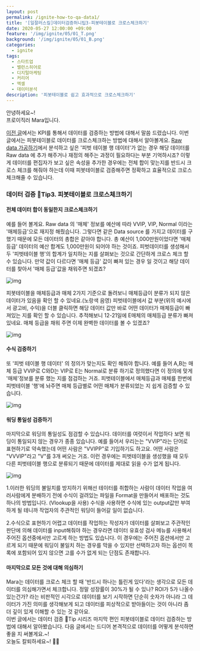 ```yaml
---
layout: post
permalink: /ignite-how-to-qa-data1/
title: '[일잘러스킬]데이터검증허니팁3-피봇테이블로 크로스체크하기'
date: 2020-05-27 12:00:00 +09:00
feature: '/img/ignite/05/01_T.png'
background: '/img/ignite/05/01_B.png'
categories:
  - ignite
tags:
  - 스타트업
  - 밸런스히어로
  - 디지털마케팅
  - 커리어
  - 엑셀
  - 데이터분석
description: '피봇테이블로 쉽고 효과적으로 크로스체크하기'
---
```


안녕하세요~!<br>
프로이직러 Mara입니다.

[이전 글](https://mara.kim/ignite-how-to-qa-data2/)에서는 KPI를 통해서 데이터를 검증하는 방법에 대해서 말씀 드렸습니다. 이번 글에서는 피봇테이블로 데이터를 크로스체크하는 방법에 대해서 알아볼게요. [Raw data 가공하기](https://mara.kim/ignite-how-to-export-rawdata/)에서 분석하고 싶은 '피벗 테이블 행 데이터'가 없는 경우 해당 데이터를 Raw data 에 추가 해주거나 재정의 해주는 과정이 필요하다는 부분 기억하시죠? 이렇게 데이터를 편집자가 보고 싶은 속성을 추가한 경우에는 전체 합이 맞는지를 반드시 크로스 체크를 해줘야 하는데 이때 피봇테이블로 검증해주면 정확하고 효율적으로 크로스체크해줄 수 있습니다.  

### 데이터 검증 🍯Tip3. 피봇테이블로 크로스체크하기

#### 전체 데이터 합이 동일한지 크로스체크하기

예를 들어 볼게요. Raw data 의 '매체' 정보를 예산에 따라 VVIP, VIP, Normal 이라는 '매체등급'으로 재지정 해줬습니다. 그렇다면 같은 Data source 를 가지고 데이터를 구했기 때문에 모든 데이터의 총합은 같아야 합니다. 총 예산이 1,000만원이었다면 '매체등급' 데이터의 예산 합계도 1,000만원이 되어야 하는 것이죠. 피벗데이터를 생성해서 두 '피벗테이블 행'의 합계가 일치하는 지를 살펴보는 것으로 간단하게 크로스 체크 할 수 있습니다. 만약 값이 다르다면 '매체 등급' 값이 빠져 있는 경우 일 것이고 해당 데이터를 찾아서 '매체 등급'값을 채워주면 되겠죠? 

![img](https://k.kakaocdn.net/dn/eHQ93k/btqALQCD2fe/FZoXuUUfywkTWT7sgtxUG1/img.png)

피봇테이블을 매체등급과 매체 2가지 기준으로 돌려보니 매체등급이 분류가 되지 않은 데이터가 있음을 확인 할 수 있네요.(노랑색 음영) 피벗테이블에서 값 부분(위의 예시에서 광고비, 수익)을 더블 클릭하면 해당 데이터 값만 바로 어떤 데이터가 매체등급이 빠져있는 지를 확인 할 수 있습니다. 추적해보니 12-21일에 E매체의 매체등급 분류가 빠져있네요. 매체 등급을 채워 주면 이제 완벽한 데이터를 볼 수 있겠죠? 

![img](https://k.kakaocdn.net/dn/G7c9K/btqALQijLX9/2EWMyt3WUqba3apORjoUD1/img.png)

#### 수식 검증하기 

또 '피벗 테이블 행 데이터' 의 정의가 맞는지도 확인 해줘야 합니다. 예를 들어 A,B는 매체 등급 VVIP로 C와D는 VIP로 E는 Normal로 분류 하기로 정의했다면 이 정의에 맞게 '매체'정보를 분류 했는 지를 점검하는 거죠. 피벗테이블에서 매체등급과 매체를 한번에 피벗테이블 '행'에 놔주면 매체 등급별로 어떤 매체가 분류되었는 지 쉽게 검증할 수 있습니다.

![img](https://k.kakaocdn.net/dn/bBLtMC/btqAK4g8qmG/JfRdg37Iynd2sCPRk9t2fk/img.png)

#### 워딩 통일성 검증하기

마지막으로 워딩의 통일성도 점검할 수 있습니다. 데이터를 여럿이서 작업하다 보면 워딩이 통일되지 않는 경우가 종종 있습니다. 예를 들어서 우리는는 "VVIP"라는 단어로 표현하기로 약속했는데 어떤 사람은 "VVIPP"로 기입하기도 하고요. 어떤 사람은 "VVVIP"라고 "V"를 3개 써오는 거죠. 이런 경우에는 피벗테이블을 생성했을 때 모두 다른 피벗테이블 행으로 분류되기 때문에 데이터를 제대로 읽을 수가 없게 됩니다. 

![img](https://k.kakaocdn.net/dn/buRSG6/btqAM4GYBX4/trwErIYLxd4aAmdiWrVKXk/img.png)

1.이러한 워딩의 불일치를 방지하기 위해선 테이터를 취합하는 사람이 데이터 작업을 여러사람에게 분배하기 전에 수식이 걸려있는 파일을 Format을 만들어서 배포하는 것도 하나의 방법입니다. (Vlookup을 사용) 수식을 사용하면 수식에 있는 output값만 부여하게 될 테니까 작업자의 주관적인 워딩이 들어갈 일이 없습니다. 

2.수식으로 표현하기 어렵고 데이터를 작업하는 작성자가 데이터를 살펴보고 주관적인 판단에 의해 데이터를 input해줘야 하는 경우라면 데이터 유효성 검사 메뉴를 사용해서 주어진 옵션중에서만 고르게 하는 방법도 있습니다. 이 경우에는 주어진 옵션에서만 고르게 되기 때문에 워딩이 불일치 하는 경우를 막을 수 있지만 선택하고자 하는 옵션이 목록에 포함되어 있지 않으면 고를 수가 없게 되는 단점도 존재합니다.  

#### 마지막으로 모든 것에 대해 의심하기

Mara는 데이터를 크로스 체크 할 때 '반드시 하나는 틀린게 있다'라는 생각으로 모든 데이터를 의심해가면서 체크합니다. 정말 성장률이 30%가 될 수 있나? ROI가 5가 나올수 있는건가? 라는 비판적인 시각으로 데이터를 보기 시작하면 단순히 숫자가 아니라 그 데이터가 가진 의미를 생각해보게 되고 데이터를 피상적으로 받아들이는 것이 아니라 좀 더 깊이 있게 이해할 수 있는 것 같아요.<br>이번 글에서는 데이터 검증 🍯Tip 시리즈 마지막 편인 피봇테이블로 데이터 검증하는 방법에 대해서 알아봤습니다. 다음 글에서는 드디어 본격적으로 데이터를 어떻게 분석하면 좋을 지 써볼게요.~! <br>
오늘도 칼퇴하세요~! 🙋‍♀️  
